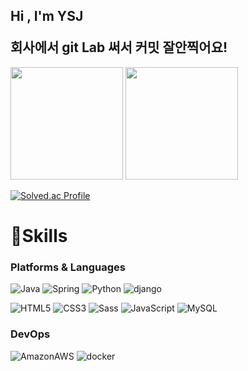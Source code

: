 ### <h2>Hi , I'm YSJ <p></p> 회사에서 git Lab 써서 커밋 잘안찍어요! </h2>
<p>
  <img height="180em" src="https://github-readme-stats.vercel.app/api?username=sejin-999&show_icons=true&include_all_commits=true&bg_color=0d1117&text_color=FFF&icon_color=79ff97&title_color=79ff97&hide_border=true">
  <img height="180em" src="https://github-readme-stats.vercel.app/api/top-langs/?username=sejin-999&layout=compact&bg_color=0d1117&text_color=FFF&icon_color=79ff97&title_color=79ff97&hide_border=true">
</p>


[![Solved.ac Profile](http://mazassumnida.wtf/api/v2/generate_badge?boj=1106q)](https://solved.ac/1106q/)


# 💪Skills
### Platforms & Languages
![Java](https://img.shields.io/badge/Java-007396.svg?&style=for-the-badge&logo=Java&logoColor=white)
![Spring](https://img.shields.io/badge/Spring-6DB33F.svg?&style=for-the-badge&logo=Spring&logoColor=white)
![Python](https://img.shields.io/badge/Python-3776AB.svg?&style=for-the-badge&logo=Python&logoColor=white)
![django](https://img.shields.io/badge/django-092E20.svg?&style=for-the-badge&logo=django&logoColor=white)



![HTML5](https://img.shields.io/badge/HTML5-E34F26.svg?&style=for-the-badge&logo=HTML5&logoColor=white)
![CSS3](https://img.shields.io/badge/CSS3-1572B6.svg?&style=for-the-badge&logo=CSS3&logoColor=white)
![Sass](https://img.shields.io/badge/sass-FFC0CB.svg?&style=for-the-badge&logo=sass&logoColor=white)
![JavaScript](https://img.shields.io/badge/JavaScript-F7DF1E.svg?&style=for-the-badge&logo=JavaScript&logoColor=white)
![MySQL](https://img.shields.io/badge/MySQL-4479A1.svg?&style=for-the-badge&logo=MySQL&logoColor=white)

### DevOps
![AmazonAWS](https://img.shields.io/badge/amazon%20aws-232F3E.svg?&style=for-the-badge&logo=amazonaws&logoColor=white)
![docker](https://img.shields.io/badge/docker-2496ED.svg?&style=for-the-badge&logo=docker&logoColor=white)

